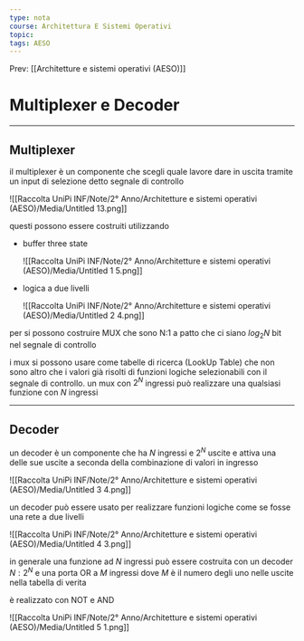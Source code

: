 ```yaml
---
type: nota
course: Architettura E Sistemi Operativi
topic: 
tags: AESO
---
```


Prev: [[Architetture e sistemi operativi (AESO)]]

# Multiplexer e Decoder
---
## Multiplexer

il multiplexer è un componente che scegli quale lavore dare in uscita tramite un input di selezione detto segnale di controllo

![[Raccolta UniPi INF/Note/2° Anno/Architetture e sistemi operativi (AESO)/Media/Untitled 13.png]]

questi possono essere costruiti utilizzando

- buffer three state

   ![[Raccolta UniPi INF/Note/2° Anno/Architetture e sistemi operativi (AESO)/Media/Untitled 1 5.png]]

- logica a due livelli

    ![[Raccolta UniPi INF/Note/2° Anno/Architetture e sistemi operativi (AESO)/Media/Untitled 2 4.png]]


per si possono costruire MUX che sono N:1 a patto che ci siano $log_2N$ bit nel segnale di controllo

i mux si possono usare come tabelle di ricerca (LookUp Table) che non sono altro che i valori già risolti di funzioni logiche selezionabili con il segnale di controllo. un mux con $2^N$ ingressi può realizzare una qualsiasi funzione con $N$ ingressi

---

## Decoder

un decoder è un componente che ha $N$ ingressi e $2^N$ uscite e attiva una delle sue uscite a seconda della combinazione di valori in ingresso

![[Raccolta UniPi INF/Note/2° Anno/Architetture e sistemi operativi (AESO)/Media/Untitled 3 4.png]]

un decoder può essere usato per realizzare funzioni logiche come se fosse una rete a due livelli

![[Raccolta UniPi INF/Note/2° Anno/Architetture e sistemi operativi (AESO)/Media/Untitled 4 3.png]]

in generale una funzione ad $N$  ingressi può essere costruita con un decoder $N:2^N$ e una porta OR a $M$ ingressi dove $M$ è il numero degli uno nelle uscite nella tabella di verita

è realizzato con NOT e AND

![[Raccolta UniPi INF/Note/2° Anno/Architetture e sistemi operativi (AESO)/Media/Untitled 5 1.png]]